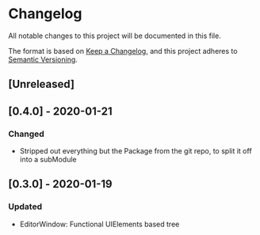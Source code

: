 # Changelog
All notable changes to this project will be documented in this file.

The format is based on [Keep a Changelog](https://keepachangelog.com/en/1.0.0/),
and this project adheres to [Semantic Versioning](https://semver.org/spec/v2.0.0.html).

## [Unreleased]

## [0.4.0] - 2020-01-21

### Changed 
 - Stripped out everything but the Package from the git repo, to split it off into a subModule

## [0.3.0] - 2020-01-19

### Updated
- EditorWindow: Functional UIElements based tree
